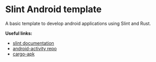 # Slint Android template
A basic template to develop android applications using Slint and Rust.  

**Useful links:**
- [slint documentation](https://docs.slint.dev/latest/docs/rust/slint/android/)
- [android-activity repo](https://github.com/rust-mobile/android-activity)
- [cargo-apk](https://github.com/rust-mobile/cargo-apk)
